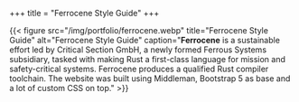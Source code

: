 +++
title = "Ferrocene Style Guide"
+++

{{< figure src="/img/portfolio/ferrocene.webp" title="Ferrocene Style Guide" alt="Ferrocene Style Guide" caption="**Ferrocene** is a sustainable effort led by Critical Section GmbH, a newly formed Ferrous Systems subsidiary, tasked with making Rust a first-class language for mission and safety-critical systems. Ferrocene produces a qualified Rust compiler toolchain. The website was built using Middleman, Bootstrap 5 as base and a lot of custom CSS on top." >}}